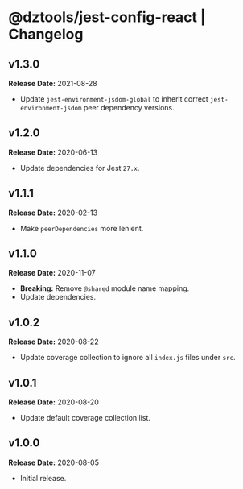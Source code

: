 # @dztools/jest-config-react | Changelog

## v1.3.0

**Release Date:** 2021-08-28

- Update `jest-environment-jsdom-global` to inherit correct `jest-environment-jsdom` peer dependency versions.

## v1.2.0

**Release Date:** 2020-06-13

- Update dependencies for Jest `27.x`.

## v1.1.1

**Release Date:** 2020-02-13

- Make `peerDependencies` more lenient.

## v1.1.0

**Release Date:** 2020-11-07

- **Breaking:** Remove `@shared` module name mapping.
- Update dependencies.

## v1.0.2

**Release Date:** 2020-08-22

- Update coverage collection to ignore all `index.js` files under `src`.

## v1.0.1

**Release Date:** 2020-08-20

- Update default coverage collection list.

## v1.0.0

**Release Date:** 2020-08-05

- Initial release.
